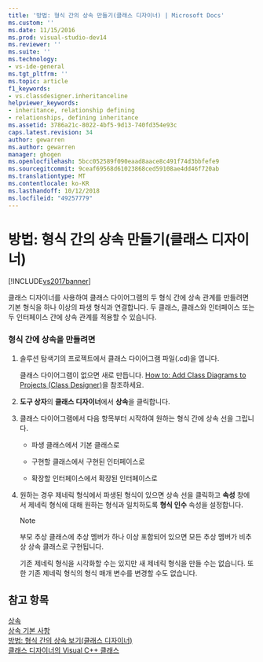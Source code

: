 ```yaml
---
title: '방법: 형식 간의 상속 만들기(클래스 디자이너) | Microsoft Docs'
ms.custom: ''
ms.date: 11/15/2016
ms.prod: visual-studio-dev14
ms.reviewer: ''
ms.suite: ''
ms.technology:
- vs-ide-general
ms.tgt_pltfrm: ''
ms.topic: article
f1_keywords:
- vs.classdesigner.inheritanceline
helpviewer_keywords:
- inheritance, relationship defining
- relationships, defining inheritance
ms.assetid: 3786a21c-8022-4bf5-9d13-740fd354e93c
caps.latest.revision: 34
author: gewarren
ms.author: gewarren
manager: ghogen
ms.openlocfilehash: 5bcc052589f090eaad8aace8c491f74d3bbfefe9
ms.sourcegitcommit: 9ceaf69568d61023868ced59108ae4dd46f720ab
ms.translationtype: MT
ms.contentlocale: ko-KR
ms.lasthandoff: 10/12/2018
ms.locfileid: "49257779"
---
```

# <a name="how-to-create-inheritance-between-types-class-designer"></a>방법: 형식 간의 상속 만들기(클래스 디자이너) 
[!INCLUDE[vs2017banner](../includes/vs2017banner.md)]

클래스 디자이너를 사용하여 클래스 다이어그램의 두 형식 간에 상속 관계를 만들려면 기본 형식을 하나 이상의 파생 형식과 연결합니다. 두 클래스, 클래스와 인터페이스 또는 두 인터페이스 간에 상속 관계를 적용할 수 있습니다.  
  
### <a name="to-create-an-inheritance-between-types"></a>형식 간에 상속을 만들려면  
  
1.  솔루션 탐색기의 프로젝트에서 클래스 다이어그램 파일(.cd)을 엽니다.  
  
     클래스 다이어그램이 없으면 새로 만듭니다. [How to: Add Class Diagrams to Projects (Class Designer)](../ide/how-to-add-class-diagrams-to-projects-class-designer.md)을 참조하세요.  
  
2.  **도구 상자**의 **클래스 디자이너**에서 **상속**을 클릭합니다.  
  
3.  클래스 다이어그램에서 다음 항목부터 시작하여 원하는 형식 간에 상속 선을 그립니다.  
  
    -   파생 클래스에서 기본 클래스로  
  
    -   구현할 클래스에서 구현된 인터페이스로  
  
    -   확장할 인터페이스에서 확장된 인터페이스로  
  
4.  원하는 경우 제네릭 형식에서 파생된 형식이 있으면 상속 선을 클릭하고 **속성** 창에서 제네릭 형식에 대해 원하는 형식과 일치하도록 **형식 인수** 속성을 설정합니다.  
  
    > [!NOTE]
    >  부모 추상 클래스에 추상 멤버가 하나 이상 포함되어 있으면 모든 추상 멤버가 비추상 상속 클래스로 구현됩니다.   
    >   
    >  기존 제네릭 형식을 시각화할 수는 있지만 새 제네릭 형식을 만들 수는 없습니다. 또한 기존 제네릭 형식의 형식 매개 변수를 변경할 수도 없습니다.  
  
## <a name="see-also"></a>참고 항목  
 [상속](http://msdn.microsoft.com/library/81d64ee4-50f9-4d6c-a8dc-257c348d2eea)   
 [상속 기본 사항](http://msdn.microsoft.com/library/dfc8deba-f5b3-4d1d-a937-7cb826446fc5)   
 [방법: 형식 간의 상속 보기(클래스 디자이너)](../ide/how-to-view-inheritance-between-types-class-designer.md)   
 [클래스 디자이너의 Visual C++ 클래스](../ide/visual-cpp-classes-in-class-designer.md)



